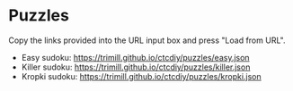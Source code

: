 # Puzzles

Copy the links provided into the URL input box and press "Load from URL".

* Easy sudoku: https://trimill.github.io/ctcdiy/puzzles/easy.json
* Killer sudoku: https://trimill.github.io/ctcdiy/puzzles/killer.json
* Kropki sudoku: https://trimill.github.io/ctcdiy/puzzles/kropki.json
